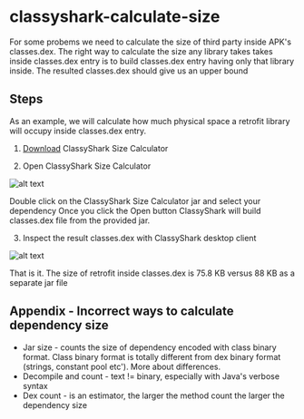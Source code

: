 # classyshark-calculate-size

For some probems we need to calculate the size of third party inside APK's classes.dex. The right way to calculate the size any library takes takes inside classes.dex entry is to build classes.dex entry 
having only that library inside. The resulted classes.dex should give us an upper bound

## Steps
As an example, we will calculate how much physical space a retrofit library will occupy inside classes.dex entry. 

1. [Download](https://github.com/borisf/classyshark-calculate-size) ClassyShark Size Calculator

2. Open ClassyShark Size Calculator

![alt text](https://github.com/borisf/classyshark-calculate-size/blob/master/img/SelectJar.png)

Double click on the ClassyShark Size Calculator jar and select your dependency
Once you click the Open button ClassyShark will build classes.dex file from the provided jar.

3. Inspect the result classes.dex with ClassyShark desktop client

![alt text](https://github.com/borisf/classyshark-calculate-size/blob/master/img/ClassyShark.png)

That is it. The size of retrofit inside classes.dex is 75.8 KB versus 88 KB as a separate jar file

## Appendix - Incorrect ways to calculate dependency size
* Jar size - counts the size of dependency encoded with class binary format. Class binary format is totally different from dex binary format (strings, constant pool etc'). More about differences.
* Decompile and count - text != binary, especially with Java's verbose syntax
* Dex count - is an estimator, the larger the method count the larger the dependency size
